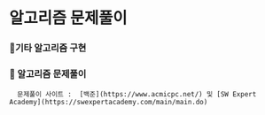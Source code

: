 # 알고리즘 문제풀이

### 🔘기타 알고리즘 구현

### 🔘 알고리즘 문제풀이
      문제풀이 사이트 :  [백준](https://www.acmicpc.net/) 및 [SW Expert Academy](https://swexpertacademy.com/main/main.do) 


